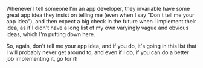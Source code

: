 Whenever I tell someone I'm an app developer, they invariable have some great app idea they insist on telling me (even when I say "Don't tell me your app idea"), and then expect a big check in the future when I implement their idea, as if I didn't have a long list of my own varyingly vague and obvious ideas, which I'm putting down here.

So, again, don't tell me your app idea, and if you do, it's going in this list that I will probably never get around to, and even if I do, if you can do a better job implementing it, go for it!
